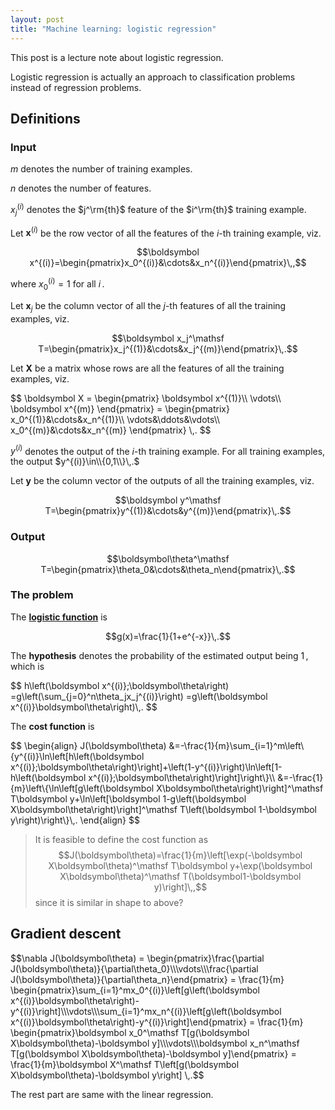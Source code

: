 ```yaml
---
layout: post
title: "Machine learning: logistic regression"
---
```


This post is a lecture note about logistic regression.

Logistic regression is actually an approach to classification problems instead of regression problems.

## Definitions

### Input

$m$ denotes the number of training examples.

$n$ denotes the number of features.

$x_j^{(i)}$ denotes the $j^\rm{th}$ feature of the $i^\rm{th}$ training example.

Let $\boldsymbol x^{(i)}$ be the row vector of all the features of the $i$-th training example, viz.

$$\boldsymbol x^{(i)}=\begin{pmatrix}x_0^{(i)}&\cdots&x_n^{(i)}\end{pmatrix}\,,$$

where $x_0^{(i)}=1$ for all $i\,.$

Let $\boldsymbol x_j$ be the column vector of all the $j$-th features of all the training examples, viz.

$$\boldsymbol x_j^\mathsf T=\begin{pmatrix}x_j^{(1)}&\cdots&x_j^{(m)}\end{pmatrix}\,.$$

Let $\boldsymbol X$ be a matrix whose rows are all the features of all the training examples, viz.

<div>
$$
\boldsymbol X
=
\begin{pmatrix}
\boldsymbol x^{(1)}\\
\vdots\\
\boldsymbol x^{(m)}
\end{pmatrix}
=
\begin{pmatrix}
x_0^{(1)}&\cdots&x_n^{(1)}\\
\vdots&\ddots&\vdots\\
x_0^{(m)}&\cdots&x_n^{(m)}
\end{pmatrix}
\,.
$$
</div>

$y^{(i)}$ denotes the output of the $i$-th training example. For all training examples, the output $y^{(i)}\in\\{0,1\\}\,.$

Let $\boldsymbol y$ be the column vector of the outputs of all the training examples, viz.

$$\boldsymbol y^\mathsf T=\begin{pmatrix}y^{(1)}&\cdots&y^{(m)}\end{pmatrix}\,.$$

### Output

$$\boldsymbol\theta^\mathsf T=\begin{pmatrix}\theta_0&\cdots&\theta_n\end{pmatrix}\,.$$

### The problem

The __[logistic function](https://en.wikipedia.org/wiki/Logistic_function)__ is

$$g(x)=\frac{1}{1+e^{-x}}\,.$$

The __hypothesis__ denotes the probability of the estimated output being $1\,,$ which is

<div>
$$
h\left(\boldsymbol x^{(i)};\boldsymbol\theta\right)
=g\left(\sum_{j=0}^n\theta_jx_j^{(i)}\right)
=g\left(\boldsymbol x^{(i)}\boldsymbol\theta\right)\,.
$$
</div>

The __cost function__ is

<div>
$$
\begin{align}
J(\boldsymbol\theta)
&=-\frac{1}{m}\sum_{i=1}^m\left\{y^{(i)}\ln\left[h\left(\boldsymbol x^{(i)};\boldsymbol\theta\right)\right]+\left(1-y^{(i)}\right)\ln\left[1-h\left(\boldsymbol x^{(i)};\boldsymbol\theta\right)\right]\right\}\\
&=-\frac{1}{m}\left\{\ln\left[g\left(\boldsymbol X\boldsymbol\theta\right)\right]^\mathsf T\boldsymbol y+\ln\left[\boldsymbol 1-g\left(\boldsymbol X\boldsymbol\theta\right)\right]^\mathsf T\left(\boldsymbol 1-\boldsymbol y\right)\right\}\,.
\end{align}
$$
</div>

> It is feasible to define the cost function as
> $$J(\boldsymbol\theta)=\frac{1}{m}\left[\exp(-\boldsymbol X\boldsymbol\theta)^\mathsf T\boldsymbol y+\exp(\boldsymbol X\boldsymbol\theta)^\mathsf T(\boldsymbol1-\boldsymbol y)\right]\,,$$
> since it is similar in shape to above?

## Gradient descent

<div>
$$\nabla J(\boldsymbol\theta)
=
\begin{pmatrix}\frac{\partial J(\boldsymbol\theta)}{\partial\theta_0}\\\vdots\\\frac{\partial J(\boldsymbol\theta)}{\partial\theta_n}\end{pmatrix}
=
\frac{1}{m}
\begin{pmatrix}\sum_{i=1}^mx_0^{(i)}\left[g\left(\boldsymbol x^{(i)}\boldsymbol\theta\right)-y^{(i)}\right]\\\vdots\\\sum_{i=1}^mx_n^{(i)}\left[g\left(\boldsymbol x^{(i)}\boldsymbol\theta\right)-y^{(i)}\right]\end{pmatrix}
=
\frac{1}{m}
\begin{pmatrix}\boldsymbol x_0^\mathsf T[g(\boldsymbol X\boldsymbol\theta)-\boldsymbol y]\\\vdots\\\boldsymbol x_n^\mathsf T[g(\boldsymbol X\boldsymbol\theta)-\boldsymbol y]\end{pmatrix}
=
\frac{1}{m}\boldsymbol X^\mathsf T\left[g(\boldsymbol X\boldsymbol\theta)-\boldsymbol y\right]
\,.$$
</div>

The rest part are same with the linear regression.
